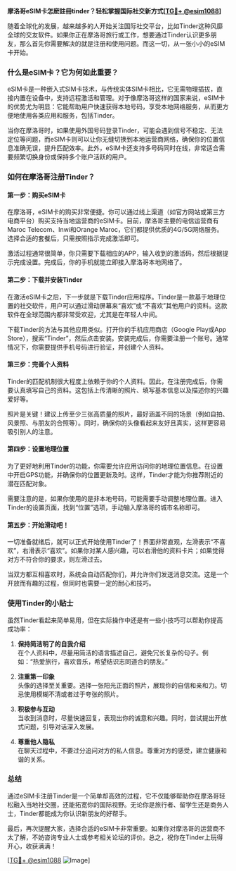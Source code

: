 **摩洛哥eSIM卡怎麽註冊tinder？轻松掌握国际社交新方式[[TG💪+ @esim1088](https://t.me/s/esim1088)]**

随着全球化的发展，越来越多的人开始关注国际社交平台，比如Tinder这种风靡全球的交友软件。如果你正在摩洛哥旅行或工作，想要通过Tinder认识更多朋友，那么首先你需要解决的就是注册和使用问题。而这一切，从一张小小的eSIM卡开始。

### **什么是eSIM卡？它为何如此重要？**

eSIM卡是一种嵌入式SIM卡技术，与传统实体SIM卡相比，它无需物理插拔，直接内置在设备中，支持远程激活和管理。对于像摩洛哥这样的国家来说，eSIM卡的优势尤为明显：它能帮助用户快速获得本地号码，享受本地网络服务，从而更方便地使用各类应用和服务，包括Tinder。

当你在摩洛哥时，如果使用外国号码登录Tinder，可能会遇到信号不稳定、无法定位等问题，而eSIM卡则可以让你无缝切换到本地运营商网络，确保你的位置信息准确无误，提升匹配效率。此外，eSIM卡还支持多号码同时在线，非常适合需要频繁切换身份或保持多个账户活跃的用户。

### **如何在摩洛哥注册Tinder？**

#### **第一步：购买eSIM卡**
在摩洛哥，eSIM卡的购买非常便捷。你可以通过线上渠道（如官方网站或第三方电商平台）购买支持当地运营商的eSIM卡。目前，摩洛哥主要的电信运营商有Maroc Telecom、Inwi和Orange Maroc，它们都提供优质的4G/5G网络服务。选择合适的套餐后，只需按照指示完成激活即可。

激活过程通常很简单，你只需要下载相应的APP，输入收到的激活码，然后根据提示完成设置。完成后，你的手机就能立即接入摩洛哥本地网络了。

#### **第二步：下载并安装Tinder**
在激活eSIM卡之后，下一步就是下载Tinder应用程序。Tinder是一款基于地理位置的社交软件，用户可以通过滑动屏幕来“喜欢”或“不喜欢”其他用户的资料。这款软件在全球范围内都非常受欢迎，尤其是在年轻人中间。

下载Tinder的方法与其他应用类似。打开你的手机应用商店（Google Play或App Store），搜索“Tinder”，然后点击安装。安装完成后，你需要注册一个账号。通常情况下，你需要提供手机号码进行验证，并创建个人资料。

#### **第三步：完善个人资料**
Tinder的匹配机制很大程度上依赖于你的个人资料。因此，在注册完成后，你需要认真填写自己的资料。这包括上传清晰的照片、填写基本信息以及描述你的兴趣爱好等。

照片是关键！建议上传至少三张高质量的照片，最好涵盖不同的场景（例如自拍、风景照、与朋友的合照等）。同时，确保你的头像看起来友好且真实，这样更容易吸引别人的注意。

#### **第四步：设置地理位置**
为了更好地利用Tinder的功能，你需要允许应用访问你的地理位置信息。在设置中开启GPS功能，并确保你的位置更新及时。这样，Tinder才能为你推荐附近的潜在匹配对象。

需要注意的是，如果你使用的是非本地号码，可能需要手动调整地理位置。进入Tinder的设置页面，找到“位置”选项，手动输入摩洛哥的城市名称即可。

#### **第五步：开始滑动吧！**
一切准备就绪后，就可以正式开始使用Tinder了！界面非常直观，左滑表示“不喜欢”，右滑表示“喜欢”。如果你对某人感兴趣，可以右滑他的资料卡片；如果觉得对方不符合你的要求，则左滑过去。

当双方都互相喜欢时，系统会自动匹配你们，并允许你们发送消息交流。这是一个开放而有趣的过程，但同时也需要一定的耐心和技巧。

### **使用Tinder的小贴士**

虽然Tinder看起来简单易用，但在实际操作中还是有一些小技巧可以帮助你提高成功率：

1. **保持简洁明了的自我介绍**  
   在个人资料中，尽量用简洁的语言描述自己，避免冗长复杂的句子。例如：“热爱旅行，喜欢音乐，希望结识志同道合的朋友。”

2. **注重第一印象**  
   头像的选择至关重要。选择一张阳光正面的照片，展现你的自信和亲和力。切忌使用模糊不清或者过于夸张的照片。

3. **积极参与互动**  
   当收到消息时，尽量快速回复，表现出你的诚意和兴趣。同时，尝试提出开放式问题，引导对话深入发展。

4. **尊重他人隐私**  
   在聊天过程中，不要过分追问对方的私人信息。尊重对方的感受，建立健康和谐的关系。

### **总结**

通过eSIM卡注册Tinder是一个简单却高效的过程，它不仅能够帮助你在摩洛哥轻松融入当地社交圈，还能拓宽你的国际视野。无论你是旅行者、留学生还是商务人士，Tinder都能成为你认识新朋友的好帮手。

最后，再次提醒大家，选择合适的eSIM卡非常重要。如果你对摩洛哥的运营商不太了解，不妨咨询专业人士或参考相关论坛的评价。总之，祝你在Tinder上玩得开心，收获满满！

[[TG💪+ @esim1088](https://t.me/s/esim1088) ![Image](https://i.postimg.cc/4NQfJmqS/Snipaste-2025-05-13-00-14-12.png)]